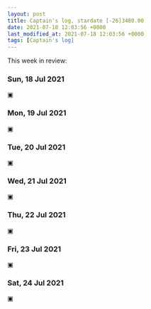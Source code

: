 ```yaml
---
layout: post
title: Captain's log, stardate [-26]3480.00
date: 2021-07-18 12:03:56 +0000
last_modified_at: 2021-07-18 12:03:56 +0000
tags: [Captain's log]
---
```


This week in review:

<!-- more -->

### Sun, 18 Jul 2021

▣

### Mon, 19 Jul 2021

▣

### Tue, 20 Jul 2021

▣

### Wed, 21 Jul 2021

▣

### Thu, 22 Jul 2021

▣

### Fri, 23 Jul 2021

▣

### Sat, 24 Jul 2021

▣
